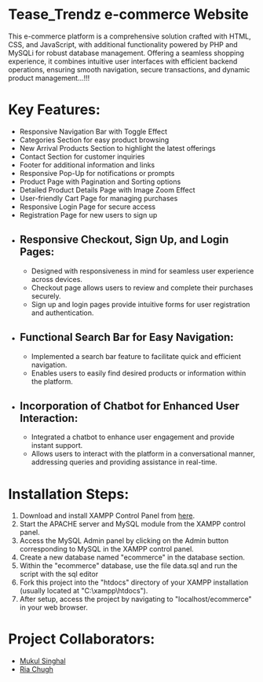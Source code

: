 <h1>Tease_Trendz e-commerce Website</h1>
<p>This e-commerce platform is a comprehensive solution crafted with HTML, CSS, and JavaScript, with additional functionality powered by PHP and MySQLi for robust database management. Offering a seamless shopping experience, it combines intuitive user interfaces with efficient backend operations, ensuring smooth navigation, secure transactions, and dynamic product management...!!!</p>
<h1>Key Features:</h1>
<ul>
  <li>Responsive Navigation Bar with Toggle Effect</li>
<li>Categories Section for easy product browsing</li>
<li>New Arrival Products Section to highlight the latest offerings</li>
<li>Contact Section for customer inquiries</li>
<li>Footer for additional information and links</li>
<li>Responsive Pop-Up for notifications or prompts</li>
<li>Product Page with Pagination and Sorting options</li>
<li>Detailed Product Details Page with Image Zoom Effect</li>
<li>User-friendly Cart Page for managing purchases</li>
<li>Responsive Login Page for secure access</li>
<li>Registration Page for new users to sign up</li>
<li>
      <h2>Responsive Checkout, Sign Up, and Login Pages:</h2>
      <ul>
        <li>Designed with responsiveness in mind for seamless user experience across devices.</li>
        <li>Checkout page allows users to review and complete their purchases securely.</li>
        <li>Sign up and login pages provide intuitive forms for user registration and authentication.</li>
      </ul>
    </li>
    <li>
      <h2>Functional Search Bar for Easy Navigation:</h2>
      <ul>
        <li>Implemented a search bar feature to facilitate quick and efficient navigation.</li>
        <li>Enables users to easily find desired products or information within the platform.</li>
      </ul>
    </li>
    <li>
      <h2>Incorporation of Chatbot for Enhanced User Interaction:</h2>
      <ul>
        <li>Integrated a chatbot to enhance user engagement and provide instant support.</li>
        <li>Allows users to interact with the platform in a conversational manner, addressing queries and providing assistance in real-time.</li>
      </ul>
    </li>

</ul>
  <h1>Installation Steps:</h1>
  <ol>
    <li>Download and install XAMPP Control Panel from <a href="https://www.apachefriends.org/">here</a>.</li>
    <li>Start the APACHE server and MySQL module from the XAMPP control panel.</li>
    <li>Access the MySQL Admin panel by clicking on the Admin button corresponding to MySQL in the XAMPP control panel.</li>
    <li>Create a new database named "ecommerce" in the database section.</li>
    <li>Within the "ecommerce" database, use the file data.sql and run the script with the sql editor</li>
    <li>Fork this project into the "htdocs" directory of your XAMPP installation (usually located at "C:\xampp\htdocs").</li>
    <li>After setup, access the project by navigating to "localhost/ecommerce" in your web browser.</li>
  </ol>
<h1>Project Collaborators:</h1>
  <ul>
    <li> <a href="https://github.com/kingm0">Mukul Singhal</a></li>
    <li ><a href="https://github.com/ria190">Ria Chugh</a></li>
  </ul>
